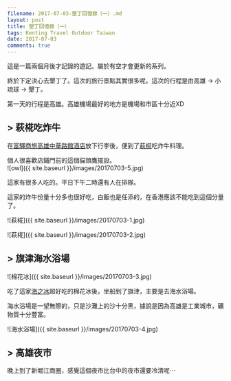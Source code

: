 ```yaml
---
filename: 2017-07-03-墾丁回憶錄（一）.md
layout: post
title: 墾丁回憶錄（一）
tags: Kenting Travel Outdoor Taiwan
date: 2017-07-03
comments: true
---
```


這是一篇兩個月後才記錄的遊記。屬於有空才會更新的系列。

終於下定決心去墾丁了。這次的旅行景點其實很多呢。這次的行程是由高雄 -> 小琉球 -> 墾丁。

第一天的行程是高雄。高雄機場最好的地方是機場和市區十分近XD

## > 萩椛吃炸牛

在[富驛商旅高雄中華路館酒店](http://www.fxinn.com.tw)放下行李後，便到了[萩椛](https://zh-hk.facebook.com/萩椛-牛かつ專門店-1275873612499062/)吃炸牛料理。

個人很喜歡店鋪門前的這個貓頭鷹擺設。  
![owl]({{ site.baseurl }}/images/20170703-5.jpg)

這家有很多人吃的。平日下午二時還有人在排隊。

這家的炸牛份量十分多也很好吃，白飯也是任添的，在香港應該不能吃到這個分量了。

![萩椛]({{ site.baseurl }}/images/20170703-1.jpg)

![萩椛]({{ site.baseurl }}/images/20170703-2.jpg)

## > 旗津海水浴場

![棉花冰]({{ site.baseurl }}/images/20170703-3.jpg)

吃了這家[海之冰](http://www.ice-bowl.com.tw/about-us.html)超好吃的棉花冰後，坐船到了旗津，主要是去海水浴場。

海水浴場是一望無際的，只是沙灘上的沙十分黑，據說是因為高雄是工業城市，礦物質十分豐富。

![海水浴場]({{ site.baseurl }}/images/20170703-4.jpg)

## > 高雄夜市

晚上到了新堀江商圈，感覺這個夜市比台中的夜市還要冷清呢⋯
